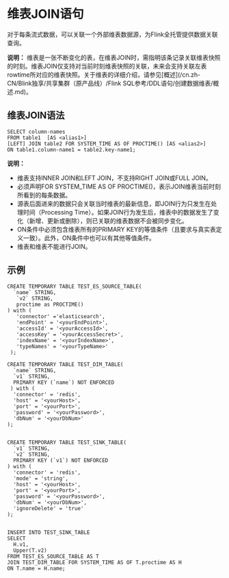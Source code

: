 # 维表JOIN语句

对于每条流式数据，可以关联一个外部维表数据源，为Flink全托管提供数据关联查询。

**说明：** 维表是一张不断变化的表，在维表JOIN时，需指明该条记录关联维表快照的时刻。维表JOIN仅支持对当前时刻维表快照的关联，未来会支持关联左表rowtime所对应的维表快照。关于维表的详细介绍，请参见[概述](/cn.zh-CN/Blink独享/共享集群（原产品线）/Flink SQL参考/DDL语句/创建数据维表/概述.md)。

## 维表JOIN语法

```
SELECT column-names
FROM table1  [AS <alias1>]
[LEFT] JOIN table2 FOR SYSTEM_TIME AS OF PROCTIME() [AS <alias2>]
ON table1.column-name1 = table2.key-name1;
```

**说明：**

-   维表支持INNER JOIN和LEFT JOIN，不支持RIGHT JOIN或FULL JOIN。
-   必须声明FOR SYSTEM\_TIME AS OF PROCTIME\(\)，表示JOIN维表当前时刻所看到的每条数据。
-   源表后面进来的数据只会关联当时维表的最新信息，即JOIN行为只发生在处理时间（Processing Time）。如果JOIN行为发生后，维表中的数据发生了变化（新增、更新或删除），则已关联的维表数据不会被同步变化。
-   ON条件中必须包含维表所有的PRIMARY KEY的等值条件（且要求与真实表定义一致）。此外，ON条件中也可以有其他等值条件。
-   维表和维表不能进行JOIN。

## 示例

```
CREATE TEMPORARY TABLE TEST_ES_SOURCE_TABLE(
  `name` STRING,
   `v2` STRING,
   proctime as PROCTIME()
) with (
   'connector' ='elasticsearch',
   'endPoint' = '<yourEndPoint>',
   'accessId' = '<yourAccessId>',
   'accessKey' = '<yourAccessSecret>',
   'indexName' = '<yourIndexName>',
   'typeNames' = '<yourTypeName>'
 );

CREATE TEMPORARY TABLE TEST_DIM_TABLE(
  `name` STRING,
  `v1` STRING,
  PRIMARY KEY (`name`) NOT ENFORCED
 ) with (
  'connector' = 'redis',
  'host' = '<yourHost>',
  'port' = '<yourPort>',
  'password' = '<yourPassword>',
  'dbNum' = '<yourDbNum>'
);


CREATE TEMPORARY TABLE TEST_SINK_TABLE(
  `v1` STRING,
  `v2` STRING,
  PRIMARY KEY (`v1`) NOT ENFORCED
) with (
  'connector' = 'redis',
  'mode' = 'string',
  'host' = '<yourHost>', 
  'port' = '<yourPort>', 
  'password' = '<yourPassword>',
  'dbNum' = '<yourDbNum>', 
  'ignoreDelete' = 'true'
);


INSERT INTO TEST_SINK_TABLE 
SELECT 
  H.v1, 
  Upper(T.v2) 
FROM TEST_ES_SOURCE_TABLE AS T 
JOIN TEST_DIM_TABLE FOR SYSTEM_TIME AS OF T.proctime AS H 
ON T.name = H.name;
```

